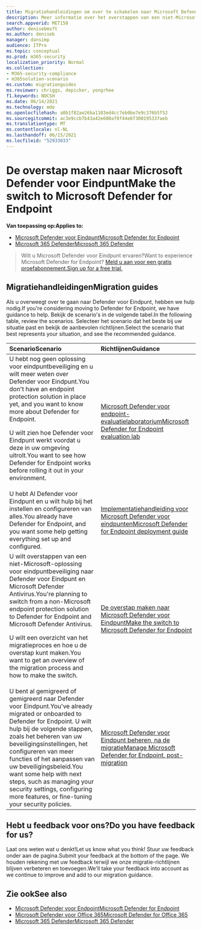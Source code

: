 ```yaml
---
title: Migratiehandleidingen om over te schakelen naar Microsoft Defender voor Eindpunt
description: Meer informatie over het overstappen van een niet-Microsoft 365 Defender-oplossing naar Microsoft Defender voor Eindpunt
search.appverid: MET150
author: denisebmsft
ms.author: deniseb
manager: dansimp
audience: ITPro
ms.topic: conceptual
ms.prod: m365-security
localization_priority: Normal
ms.collection:
- M365-security-compliance
- m365solution-scenario
ms.custom: migrationguides
ms.reviewer: chriggs, depicker, yongrhee
f1.keywords: NOCSH
ms.date: 06/14/2021
ms.technology: mde
ms.openlocfilehash: a0b1f82ae26ba1103ed4cc7eb0be7e9c376b5f52
ms.sourcegitcommit: ac3e9ccb7b43a42e600af8f44e6f30019533faeb
ms.translationtype: MT
ms.contentlocale: nl-NL
ms.lasthandoff: 06/15/2021
ms.locfileid: "52933033"
---
```

# <a name="make-the-switch-to-microsoft-defender-for-endpoint"></a><span data-ttu-id="d1f74-103">De overstap maken naar Microsoft Defender voor Eindpunt</span><span class="sxs-lookup"><span data-stu-id="d1f74-103">Make the switch to Microsoft Defender for Endpoint</span></span>

<span data-ttu-id="d1f74-104">**Van toepassing op:**</span><span class="sxs-lookup"><span data-stu-id="d1f74-104">**Applies to:**</span></span>
- [<span data-ttu-id="d1f74-105">Microsoft Defender voor Eindpunt</span><span class="sxs-lookup"><span data-stu-id="d1f74-105">Microsoft Defender for Endpoint</span></span>](https://go.microsoft.com/fwlink/p/?linkid=2154037)
- [<span data-ttu-id="d1f74-106">Microsoft 365 Defender</span><span class="sxs-lookup"><span data-stu-id="d1f74-106">Microsoft 365 Defender</span></span>](https://go.microsoft.com/fwlink/?linkid=2118804)

> <span data-ttu-id="d1f74-107">Wilt u Microsoft Defender voor Eindpunt ervaren?</span><span class="sxs-lookup"><span data-stu-id="d1f74-107">Want to experience Microsoft Defender for Endpoint?</span></span> [<span data-ttu-id="d1f74-108">Meld u aan voor een gratis proefabonnement.</span><span class="sxs-lookup"><span data-stu-id="d1f74-108">Sign up for a free trial.</span></span>](https://www.microsoft.com/microsoft-365/windows/microsoft-defender-atp?ocid=docs-wdatp-exposedapis-abovefoldlink)

## <a name="migration-guides"></a><span data-ttu-id="d1f74-109">Migratiehandleidingen</span><span class="sxs-lookup"><span data-stu-id="d1f74-109">Migration guides</span></span>

<span data-ttu-id="d1f74-110">Als u overweegt over te gaan naar Defender voor Eindpunt, hebben we hulp nodig.</span><span class="sxs-lookup"><span data-stu-id="d1f74-110">If you're considering moving to Defender for Endpoint, we have guidance to help.</span></span> <span data-ttu-id="d1f74-111">Bekijk de scenario's in de volgende tabel.</span><span class="sxs-lookup"><span data-stu-id="d1f74-111">In the following table, review the scenarios.</span></span> <span data-ttu-id="d1f74-112">Selecteer het scenario dat het beste bij uw situatie past en bekijk de aanbevolen richtlijnen.</span><span class="sxs-lookup"><span data-stu-id="d1f74-112">Select the scenario that best represents your situation, and see the recommended guidance.</span></span>

| <span data-ttu-id="d1f74-113">Scenario</span><span class="sxs-lookup"><span data-stu-id="d1f74-113">Scenario</span></span> | <span data-ttu-id="d1f74-114">Richtlijnen</span><span class="sxs-lookup"><span data-stu-id="d1f74-114">Guidance</span></span> |
|:----|:----|
| <span data-ttu-id="d1f74-115">U hebt nog geen oplossing voor eindpuntbeveiliging en u wilt meer weten over Defender voor Eindpunt.</span><span class="sxs-lookup"><span data-stu-id="d1f74-115">You don't have an endpoint protection solution in place yet, and you want to know more about Defender for Endpoint.</span></span> <p> <span data-ttu-id="d1f74-116">U wilt zien hoe Defender voor Eindpunt werkt voordat u deze in uw omgeving uitrolt.</span><span class="sxs-lookup"><span data-stu-id="d1f74-116">You want to see how Defender for Endpoint works before rolling it out in your environment.</span></span>  | [<span data-ttu-id="d1f74-117">Microsoft Defender voor endpoint-evaluatielaboratorium</span><span class="sxs-lookup"><span data-stu-id="d1f74-117">Microsoft Defender for Endpoint evaluation lab</span></span>](evaluation-lab.md)   |
| <span data-ttu-id="d1f74-118">U hebt Al Defender voor Eindpunt en u wilt hulp bij het instellen en configureren van alles.</span><span class="sxs-lookup"><span data-stu-id="d1f74-118">You already have Defender for Endpoint, and you want some help getting everything set up and configured.</span></span>  | [<span data-ttu-id="d1f74-119">Implementatiehandleiding voor Microsoft Defender voor eindpunten</span><span class="sxs-lookup"><span data-stu-id="d1f74-119">Microsoft Defender for Endpoint deployment guide</span></span>](deployment-phases.md)  |
| <span data-ttu-id="d1f74-120">U wilt overstappen van een niet-Microsoft-oplossing voor eindpuntbeveiliging naar Defender voor Eindpunt en Microsoft Defender Antivirus.</span><span class="sxs-lookup"><span data-stu-id="d1f74-120">You're planning to switch from a non-Microsoft endpoint protection solution to Defender for Endpoint and Microsoft Defender Antivirus.</span></span> <p> <span data-ttu-id="d1f74-121">U wilt een overzicht van het migratieproces en hoe u de overstap kunt maken.</span><span class="sxs-lookup"><span data-stu-id="d1f74-121">You want to get an overview of the migration process and how to make the switch.</span></span> |[<span data-ttu-id="d1f74-122">De overstap maken naar Microsoft Defender voor Eindpunt</span><span class="sxs-lookup"><span data-stu-id="d1f74-122">Make the switch to Microsoft Defender for Endpoint</span></span>](switch-to-microsoft-defender-migration.md)   |
| <span data-ttu-id="d1f74-123">U bent al gemigreerd of gemigreerd naar Defender voor Eindpunt.</span><span class="sxs-lookup"><span data-stu-id="d1f74-123">You've already migrated or onboarded to Defender for Endpoint.</span></span> <span data-ttu-id="d1f74-124">U wilt hulp bij de volgende stappen, zoals het beheren van uw beveiligingsinstellingen, het configureren van meer functies of het aanpassen van uw beveiligingsbeleid.</span><span class="sxs-lookup"><span data-stu-id="d1f74-124">You want some help with next steps, such as managing your security settings, configuring more features, or fine-tuning your security policies.</span></span> | [<span data-ttu-id="d1f74-125">Microsoft Defender voor Eindpunt beheren, na de migratie</span><span class="sxs-lookup"><span data-stu-id="d1f74-125">Manage Microsoft Defender for Endpoint, post-migration</span></span>](manage-atp-post-migration.md) |


## <a name="do-you-have-feedback-for-us"></a><span data-ttu-id="d1f74-126">Hebt u feedback voor ons?</span><span class="sxs-lookup"><span data-stu-id="d1f74-126">Do you have feedback for us?</span></span>

<span data-ttu-id="d1f74-127">Laat ons weten wat u denkt!</span><span class="sxs-lookup"><span data-stu-id="d1f74-127">Let us know what you think!</span></span> <span data-ttu-id="d1f74-128">Stuur uw feedback onder aan de pagina.</span><span class="sxs-lookup"><span data-stu-id="d1f74-128">Submit your feedback at the bottom of the page.</span></span> <span data-ttu-id="d1f74-129">We houden rekening met uw feedback terwijl we onze migratie-richtlijnen blijven verbeteren en toevoegen.</span><span class="sxs-lookup"><span data-stu-id="d1f74-129">We'll take your feedback into account as we continue to improve and add to our migration guidance.</span></span>

## <a name="see-also"></a><span data-ttu-id="d1f74-130">Zie ook</span><span class="sxs-lookup"><span data-stu-id="d1f74-130">See also</span></span>

- [<span data-ttu-id="d1f74-131">Microsoft Defender voor Endpoint</span><span class="sxs-lookup"><span data-stu-id="d1f74-131">Microsoft Defender for Endpoint</span></span>](/windows/security/threat-protection)
- [<span data-ttu-id="d1f74-132">Microsoft Defender voor Office 365</span><span class="sxs-lookup"><span data-stu-id="d1f74-132">Microsoft Defender for Office 365</span></span>](/microsoft-365/security/office-365-security/office-365-atp)
- [<span data-ttu-id="d1f74-133">Microsoft 365 Defender</span><span class="sxs-lookup"><span data-stu-id="d1f74-133">Microsoft 365 Defender</span></span>](/microsoft-365/security/defender/microsoft-threat-protection?) 
